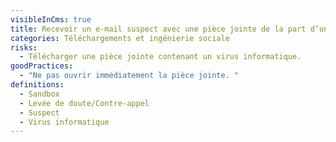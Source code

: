 ```yaml
---
visibleInCms: true
title: Recevoir un e-mail suspect avec une pièce jointe de la part d’un proche.
categories: Téléchargements et ingénierie sociale
risks:
  - Télécharger une pièce jointe contenant un virus informatique.
goodPractices:
  - "Ne pas ouvrir immédiatement la pièce jointe. "
definitions:
  - Sandbox
  - Levée de doute/Contre-appel
  - Suspect
  - Virus informatique
---
```

